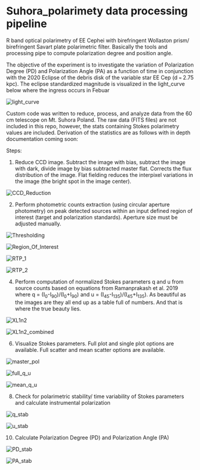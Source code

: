 # Suhora_polarimety data processing pipeline

R band optical polarimetry of EE Cephei with birefringent Wollaston prism/ birefringent Savart plate polarimetric filter. Basically the tools and processing pipe to compute polarization degree and position angle.

The objective of the experiment is to investigate the variation of Polarization Degree (PD) and Polarization Angle (PA) as a function of time in conjunction with the 2020 Eclipse of the debris disk of the variable star EE Cep (d `≈` 2.75 kpc). The eclipse standardized magnitude is visualized in the light_curve below where the ingress occurs in Febuar 

![light_curve](https://github.com/coderXmachina2/Suhora_polarimety/blob/main/github_imgs/EE_Cep_Stand_Mag_flux_plot.PNG)

Custom code was written to reduce, process, and analyze data from the 60 cm telescope on Mt. Suhora Poland. The raw data (FITS files) are not included in this repo, however, the stats containing Stokes polarimetry values are included. Derivation of the statistics are as follows with in depth documentation coming soon:

Steps:
1. Reduce CCD image. Subtract the image with bias, subtract the image with dark, divide image by bias subtracted master flat. Corrects the flux distribution of the image. Flat fielding reduces the interpixel variations in the image (the bright spot in the image center).

![CCD_Reduction](https://github.com/coderXmachina2/Suhora_polarimety/blob/main/github_imgs/ccd_reduction.png)

2. Perform photometric counts extraction (using circular aperture photometry) on peak detected sources within an input defined region of interest (target and polarization standards). Aperture size must be adjusted manually.

![Thresholding](https://github.com/coderXmachina2/Suhora_polarimety/blob/main/github_imgs/thresholding.png)

![Region_Of_Interest](https://github.com/coderXmachina2/Suhora_polarimety/blob/main/github_imgs/region_of_interest.png)

![RTP_1](https://github.com/coderXmachina2/Suhora_polarimety/blob/main/github_imgs/Run_the_pipe_1.png)

![RTP_2](https://github.com/coderXmachina2/Suhora_polarimety/blob/main/github_imgs/Run_the_pipe_2.png)

4. Perform computation of normalized Stokes parameters q and u from source counts based on equations from Ramanprakash et al. 2019 where q = (I<sub>0</sub>-I<sub>90</sub>)/(I<sub>0</sub>+I<sub>90</sub>) and u = (I<sub>45</sub>-I<sub>135</sub>)/(I<sub>45</sub>+I<sub>135</sub>). As beautiful as the images are they all end up as a table full of numbers. And that is where the true beauty lies.

![XL1n2](https://github.com/coderXmachina2/Suhora_polarimety/blob/main/github_imgs/Excels_1_and_2.PNG)

![XL1n2_combined](https://github.com/coderXmachina2/Suhora_polarimety/blob/main/github_imgs/Excels_1_and_2_combined.PNG)

6. Visualize Stokes parameters. Full plot and single plot options are available. Full scatter and mean scatter options are available.

![master_pol](https://github.com/coderXmachina2/Suhora_polarimety/blob/main/github_imgs/master_plot_polarimetry.png)

![full_q_u](https://github.com/coderXmachina2/Suhora_polarimety/blob/main/github_imgs/target_full_q_u.png)

![mean_q_u](https://github.com/coderXmachina2/Suhora_polarimety/blob/main/github_imgs/target_mean_q_u.png)

8. Check for polarimetric stability/ time variability of Stokes parameters and calculate instrumental polarization

![q_stab](https://github.com/coderXmachina2/Suhora_polarimety/blob/main/github_imgs/q_stability.png)

![u_stab](https://github.com/coderXmachina2/Suhora_polarimety/blob/main/github_imgs/u_stability.png)

10. Calculate Polarization Degree (PD) and Polarization Angle (PA)

![PD_stab](https://github.com/coderXmachina2/Suhora_polarimety/blob/main/github_imgs/PD_stab.png)

![PA_stab](https://github.com/coderXmachina2/Suhora_polarimety/blob/main/github_imgs/PA_stab.png)


